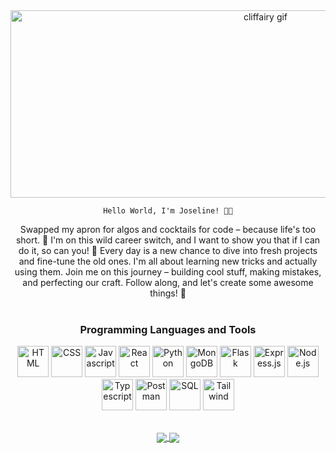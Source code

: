 <div align='center'>
 <img src='https://24.media.tumblr.com/c9aabea6b3dc5c75639fde3c93183fc0/tumblr_n2552wjYVG1rp6axuo1_500.gif' alt='cliffairy gif' width='800' height='300'/>  
  <p>
    
    Hello World, I'm Joseline! 👋🏼
  </p>
</div>

<div align='center'>
  Swapped my apron for algos and cocktails for code – because life's too short. 🚀 I'm on this wild career switch, and I want to show you that if I can do it, so can you! 💪  Every day is a new chance to dive into fresh projects and fine-tune the old ones. I'm all about learning new tricks and actually using them. Join me on this journey – building cool stuff, making mistakes, and perfecting our craft. Follow along, and let's create some awesome things! 🌟
</div>

</br>

<div align='center'>
  <h3>
    Programming Languages and Tools 
  </h3>
  <p>
   <img src='https://upload.wikimedia.org/wikipedia/commons/thumb/3/38/HTML5_Badge.svg/800px-HTML5_Badge.svg.png' alt='HTML' width='50' height='50' >
   <img src='https://upload.wikimedia.org/wikipedia/commons/thumb/6/62/CSS3_logo.svg/800px-CSS3_logo.svg.png' alt='CSS' width='50' height='50'>
   <img src='https://upload.wikimedia.org/wikipedia/commons/thumb/6/6a/JavaScript-logo.png/800px-JavaScript-logo.png' alt='Javascript' width='50' height='50'>
   <img src='https://camo.githubusercontent.com/258e4f46e082ec3dcfa3c4a90970a3d69d992c78c977ba7e0dd47b100a66f6f2/68747470733a2f2f63646e2e737667706f726e2e636f6d2f6c6f676f732f72656163742e737667' alt='React' width='50' height='50'>
   <img src='https://upload.wikimedia.org/wikipedia/commons/thumb/c/c3/Python-logo-notext.svg/1869px-Python-logo-notext.svg.png' alt='Python' width='50' height='50'>
   <img src='https://seeklogo.com/images/M/mongodb-logo-D13D67C930-seeklogo.com.png' alt='MongoDB' width='50' height='50'>
   <img src='https://cdn.icon-icons.com/icons2/2389/PNG/512/flask_logo_icon_145276.png' alt='Flask' width='50' height='50'>
   <img src='https://adware-technologies.s3.amazonaws.com/uploads/technology/thumbnail/20/express-js.png' alt='Express.js' width='50' height='50'>
   <img src='https://cdn.freebiesupply.com/logos/large/2x/nodejs-icon-logo-png-transparent.png' alt='Node.js' width='50' height='50'>
   <img src='https://upload.wikimedia.org/wikipedia/commons/thumb/4/4c/Typescript_logo_2020.svg/512px-Typescript_logo_2020.svg.png?20221110153201' alt='Typescript' width='50' height='50'>
   <img src='https://cdn.worldvectorlogo.com/logos/postman.svg' alt='Postman' width='50' height='50'>
   <img src='https://www.freeiconspng.com/thumbs/sql-server-icon-png/sql-server-icon-png-29.png' alt='SQL' width='50' height='50'>
   <img src='https://files.raycast.com/sjxs3pxsc6k63ju0fzv8l3cu4v90' alt='Tailwind' width='50' height='50'>
  </p>
</div>
</br>

<div align='center'>
  <a href="https://github.com/joselinecedano/github-readme-stats">
  <img align="center" src="https://github-readme-stats.vercel.app/api?username=joselinecedano&show_icons=true&theme=cobalt&rank_icon=github&hide=issues" />
    </a>
    <a href="https://github.com/joselinecedano/github-readme-stats">
  <img align="center" src="https://github-readme-stats.vercel.app/api/top-langs/?username=joselinecedano&langs_count=8&layout=compact&theme=cobalt" />
</a>
</div>
